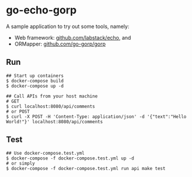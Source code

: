 # go-echo-gorp
A sample application to try out some tools, namely:
- Web framework: [github.com/labstack/echo](https://github.com/labstack/echo), and
- ORMapper: [github.com/go-gorp/gorp](https://github.com/go-gorp/gorp)

## Run
```
## Start up containers
$ docker-compose build
$ docker-compose up -d

## Call APIs from your host machine
# GET
$ curl localhost:8080/api/comments
# or POST
$ curl -X POST -H 'Content-Type: application/json' -d '{"text":"Hello World!"}' localhost:8080/api/comments
```

## Test
```
## Use docker-compose.test.yml
$ docker-compose -f docker-compose.test.yml up -d
# or simply
$ docker-compose -f docker-compose.test.yml run api make test
```

